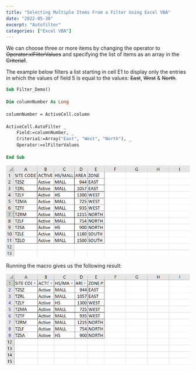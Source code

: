 ```yaml
---
title: "Selecting Multiple Items From a Filter Using Excel VBA"
date: "2022-05-30"
excerpt: "Autofilter"
categories: ["Excel VBA"]
---
```


We can choose three or more items by changing the operator to ~~Operator:xlFilterValues~~ and specifying the list of items as an array in the ~~Criteria1~~.

The example below filters a list starting in cell E1 to display only the entries in which the values of field 5 is equal to the values: ~~East~~, ~~West~~ & ~~North~~.

```vb {numberLines}
Sub Filter_Demo()

Dim columnNumber As Long

columnNumber = ActiveCell.column

ActiveCell.AutoFilter _
    Field:=columnNumber, _
    Criteria1:=Array("East", "West", "North"), _
    Operator:=xlFilterValues

End Sub
```

![Dataset](../images/autoFilter/dataset.png)

Running the macro gives us the following result:

![Filtered Dataset](../images/autoFilter/datasetFiltered.png)
